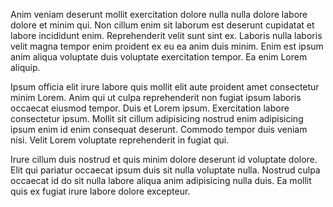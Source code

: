 Anim veniam deserunt mollit exercitation dolore nulla nulla dolore labore dolore et minim qui. Non cillum enim sit laborum est deserunt cupidatat et labore incididunt enim. Reprehenderit velit sunt sint ex. Laboris nulla laboris velit magna tempor enim proident ex eu ea anim duis minim. Enim est ipsum anim aliqua voluptate duis voluptate exercitation tempor. Ea enim Lorem aliquip.

Ipsum officia elit irure labore quis mollit elit aute proident amet consectetur minim Lorem. Anim qui ut culpa reprehenderit non fugiat ipsum laboris occaecat eiusmod tempor. Duis et Lorem ipsum. Exercitation labore consectetur ipsum. Mollit sit cillum adipisicing nostrud enim adipisicing ipsum enim id enim consequat deserunt. Commodo tempor duis veniam nisi. Velit Lorem voluptate reprehenderit in fugiat qui.

Irure cillum duis nostrud et quis minim dolore deserunt id voluptate dolore. Elit qui pariatur occaecat ipsum duis sit nulla voluptate nulla. Nostrud culpa occaecat id do sit nulla labore aliqua anim adipisicing nulla duis. Ea mollit quis ex fugiat irure labore dolore excepteur.